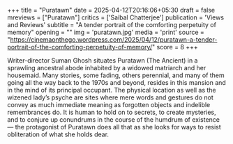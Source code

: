 +++
title = "Puratawn"
date = 2025-04-12T20:16:06+05:30
draft = false
mreviews = ["Puratawn"]
critics = ['Saibal Chatterjee']
publication = 'Views and Reviews'
subtitle = "A tender portrait of the comforting perpetuity of memory"
opening = ""
img = 'puratawn.jpg'
media = 'print'
source = "https://cinemaonthego.wordpress.com/2025/04/12/puratawn-a-tender-portrait-of-the-comforting-perpetuity-of-memory/"
score = 8
+++

Writer-director Suman Ghosh situates Puratawn (The Ancient) in a sprawling ancestral abode inhabited by a widowed matriarch and her housemaid. Many stories, some fading, others perennial, and many of them going all the way back to the 1970s and beyond, resides in this mansion and in the mind of its principal occupant. The physical location as well as the wizened lady’s psyche are sites where mere words and gestures do not convey as much immediate meaning as forgotten objects and indelible remembrances do. It is human to hold on to secrets, to create mysteries, and to conjure up conundrums in the course of the humdrum of existence — the protagonist of Puratawn does all that as she looks for ways to resist obliteration of what she holds dear.
